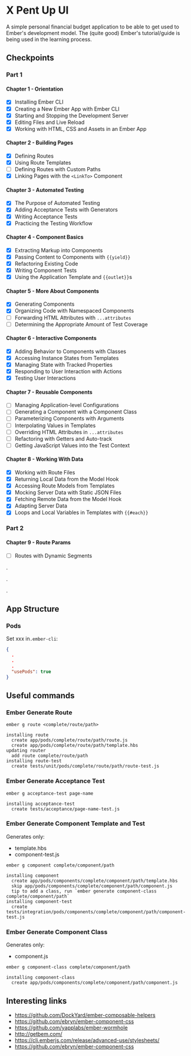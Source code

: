 # X Pent Up UI

A simple personal financial budget application to be able to get used to Ember's development model. The (quite good)
Ember's tutorial/guide is being used in the learning process.

## Checkpoints

### Part 1

#### Chapter 1 - Orientation

- [x] Installing Ember CLI
- [x] Creating a New Ember App with Ember CLI
- [x] Starting and Stopping the Development Server
- [x] Editing Files and Live Reload
- [x] Working with HTML, CSS and Assets in an Ember App

#### Chapter 2 - Building Pages

- [x] Defining Routes
- [x] Using Route Templates
- [ ] Defining Routes with Custom Paths
- [x] Linking Pages with the `<LinkTo>` Component

#### Chapter 3 - Automated Testing

- [x] The Purpose of Automated Testing
- [x] Adding Acceptance Tests with Generators
- [x] Writing Acceptance Tests
- [x] Practicing the Testing Workflow

#### Chapter 4 - Component Basics

- [x] Extracting Markup into Components
- [x] Passing Content to Components with `{{yield}}`
- [x] Refactoring Existing Code
- [x] Writing Component Tests
- [x] Using the Application Template and `{{outlet}}`s

#### Chapter 5 - More About Components

- [x] Generating Components
- [x] Organizing Code with Namespaced Components
- [ ] Forwarding HTML Attributes with `...attributes`
- [ ] Determining the Appropriate Amount of Test Coverage

#### Chapter 6 - Interactive Components

- [x] Adding Behavior to Components with Classes
- [x] Accessing Instance States from Templates
- [x] Managing State with Tracked Properties
- [x] Responding to User Interaction with Actions
- [x] Testing User Interactions

#### Chapter 7 - Reusable Components

- [ ] Managing Application-level Configurations
- [ ] Generating a Component with a Component Class
- [ ] Parameterizing Components with Arguments
- [ ] Interpolating Values in Templates
- [ ] Overriding HTML Attributes in `...attributes`
- [ ] Refactoring with Getters and Auto-track
- [ ] Getting JavaScript Values into the Test Context

#### Chapter 8 - Working With Data

- [x] Working with Route Files
- [x] Returning Local Data from the Model Hook
- [x] Accessing Route Models from Templates
- [x] Mocking Server Data with Static JSON Files
- [x] Fetching Remote Data from the Model Hook
- [x] Adapting Server Data
- [x] Loops and Local Variables in Templates with `{{#each}}`

### Part 2

#### Chapter 9 - Route Params

- [ ] Routes with Dynamic Segments

.

.

.

## App Structure

### Pods

Set xxx in`.ember-cli`:
```json
{
  .
  .
  .
  "usePods": true
}
```

## Useful commands

### Ember Generate Route

```shell script
ember g route <complete/route/path>
```
```
installing route
  create app/pods/complete/route/path/route.js
  create app/pods/complete/route/path/template.hbs
updating router
  add route complete/route/path
installing route-test
  create tests/unit/pods/complete/route/path/route-test.js
```

### Ember Generate Acceptance Test
```shell script
ember g acceptance-test page-name
```
```
installing acceptance-test
  create tests/acceptance/page-name-test.js
```

### Ember Generate Component Template and Test
Generates only:
- template.hbs
- component-test.js

```shell script
ember g component complete/component/path
```
```
installing component
  create app/pods/components/complete/component/path/template.hbs
  skip app/pods/components/complete/component/path/component.js
  tip to add a class, run `ember generate component-class complete/component/path`
installing component-test
  create tests/integration/pods/components/complete/component/path/component-test.js
```

### Ember Generate Component Class
Generates only:
- component.js

```shell script
ember g component-class complete/component/path
```
```
installing component-class
  create app/pods/components/complete/component/path/component.js
```

## Interesting links

- https://github.com/DockYard/ember-composable-helpers
- https://github.com/ebryn/ember-component-css
- https://github.com/yapplabs/ember-wormhole
- http://getbem.com/
- https://cli.emberjs.com/release/advanced-use/stylesheets/
- https://github.com/ebryn/ember-component-css
